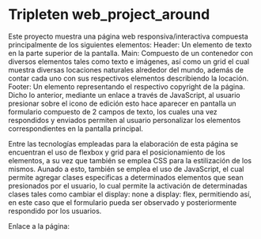 # Tripleten web_project_around

Este proyecto muestra una página web responsiva/interactiva compuesta principalmente de los siguientes elementos:
Header: Un elemento de texto en la parte superior de la pantalla.
Main: Compuesto de un contenedor con diversos elementos tales como texto e imágenes, así como un grid el cual muestra diversas locaciones naturales alrededor del mundo, además de contar cada uno con sus respectivos elementos describiendo la locación.  
Footer: Un elemento representando el respectivo copyright de la página.
Dicho lo anterior, mediante un enlace a través de JavaScript, al usuario presionar sobre el icono de edición esto hace aparecer en pantalla un formulario compuesto de 2 campos de texto, los cuales una vez respondidos y enviados permiten al usuario personalizar los elementos correspondientes en la pantalla principal.

Entre las tecnologías empleadas para la elaboración de esta página se encuentran el uso de flexbox y grid para el posicionamiento de los elementos, a su vez que también se emplea CSS para la estilización de los mismos. Aunado a esto, también se emplea el uso de JavaScript, el cual permite agregar clases especificas a determinados elementos que sean presionados por el usuario, lo cual permite la activación de determinadas clases tales como cambiar el display: none a display: flex, permitiendo así, en este caso que el formulario pueda ser observado y posteriormente respondido por los usuarios.

Enlace a la página:
